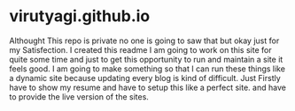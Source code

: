 # virutyagi.github.io
Althought This repo is private no one is going to saw that but okay just for my Satisfection. I created this readme I am going to
work on this site for quite some time and just to get this opportunity to run and maintain a site it feels good. I am going to make
something so that I can run these things like a dynamic site because updating every blog is kind of difficult. Just Firstly have to 
show my resume and have to setup this like a perfect site. and have to provide the live version of the sites. 
